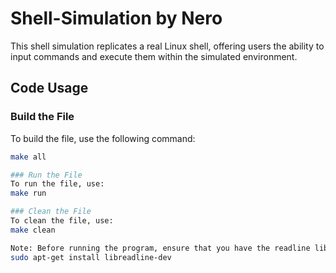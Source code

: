 # Shell-Simulation by Nero

This shell simulation replicates a real Linux shell, offering users the ability to input commands and execute them within the simulated environment.

## Code Usage

### Build the File
To build the file, use the following command:
```bash
make all

### Run the File
To run the file, use:
make run

### Clean the File
To clean the file, use:
make clean

Note: Before running the program, ensure that you have the readline library installed. You can install it using the following command:
sudo apt-get install libreadline-dev

